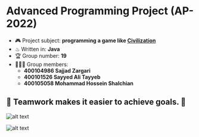 # Advanced Programming Project (AP-2022)
- 🎮 Project subject: **programming a game like [Civilization](https://www.google.com/search?client=firefox-b-d&q=civilization)**
- ♨ Written in: **Java**
- 🏆 Group number: **19**
- 👨🏻‍💻 Group members:
  - **400104986 Sajjad Zargari**
  - **400101526 Sayyed Ali Tayyeb**
  - **400105058 Mohammad Hossein Shalchian**
  
💯 Teamwork makes it easier to achieve goals. 💯
---
![alt text](https://i.pinimg.com/originals/75/d0/09/75d00916fbefc89fe725d0257fa205db.gif)

![alt text](https://s6.uupload.ir/files/s_em4d.jpg)


